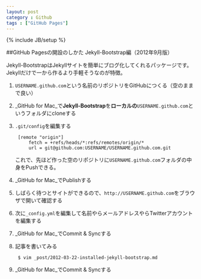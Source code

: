 ```yaml
---
layout: post
category : Github
tags : ["GitHub Pages"]
---
```

{% include JB/setup %}

##GitHub Pagesの開設のしかた Jekyll-Bootstrap編（2012年9月版）

Jekyll-BootstrapはJekyllサイトを簡単にブログ化してくれるパッケージです。Jekyllだけで一から作るより手軽そうなのが特徴。

1. `USERNAME.github.com`という名前のリポジトリをGitHubにつくる（空のままで良い）
2. _GitHub for Mac_で**Jekyll-Bootstrap**を**ローカルの**`USERNAME.github.com`というフォルダにcloneする
3. `.git/config`を編集する

		[remote "origin"]
			fetch = +refs/heads/*:refs/remotes/origin/*
			url = git@github.com:USERNAME/USERNAME.github.com.git

	これで、先ほど作った空のリポジトリに`USERNAME.github.com`フォルダの中身をPushできる。
4. _GitHub for Mac_でPublishする
3. しばらく待つとサイトができるので、`http://USERNAME.github.com`をブラウザで開いて確認する
4. 次に`_config.yml`を編集して名前やらメールアドレスやらTwitterアカウントを編集する
5. _GitHub for Mac_でCommit & Syncする
6. 記事を書いてみる

		$ vim _post/2012-03-22-installed-jekyll-bootstrap.md

5. _GitHub for Mac_でCommit & Syncする
